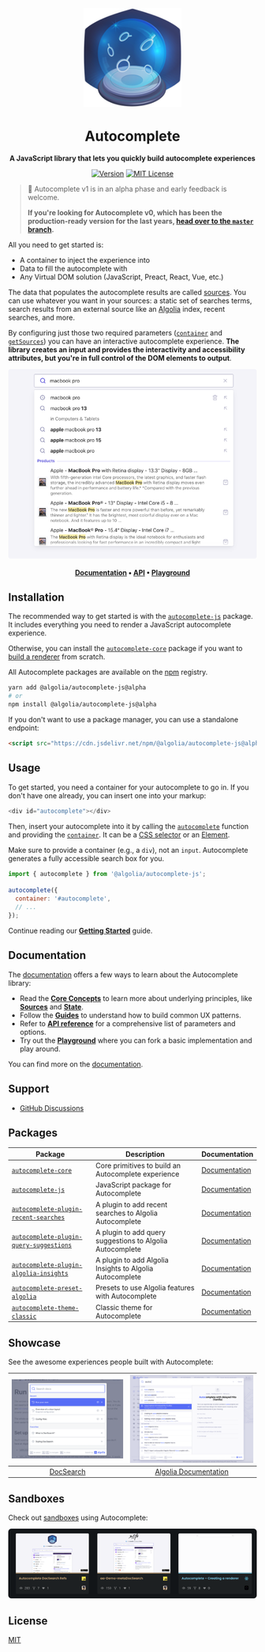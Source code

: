 <div align="center">
	<a href="https://autocomplete.algolia.com"><img src="./media/illustration.png" alt="Autocomplete" width="200" height="200"></a>
	<h1>Autocomplete</h1>
	<p>
		<strong>A JavaScript library that lets you quickly build autocomplete experiences</strong>
	</p>

[![Version](https://img.shields.io/npm/v/@algolia/autocomplete-js.svg?style=flat-square)](https://www.npmjs.com/package/@algolia/autocomplete-js) [![MIT License](https://img.shields.io/badge/License-MIT-green.svg?style=flat-square)](LICENSE)

</div>

> 🚧 Autocomplete v1 is in an alpha phase and early feedback is welcome.
>
> **If you're looking for Autocomplete v0, which has been the production-ready version for the last years, [head over to the `master` branch](https://github.com/algolia/autocomplete.js/tree/master).**

All you need to get started is:

- A container to inject the experience into
- Data to fill the autocomplete with
- Any Virtual DOM solution (JavaScript, Preact, React, Vue, etc.)

The data that populates the autocomplete results are called [sources](https://autocomplete.algolia.com/docs/sources). You can use whatever you want in your sources: a static set of searches terms, search results from an external source like an [Algolia](<[Algolia](https://www.algolia.com/doc/guides/getting-started/what-is-algolia/)>) index, recent searches, and more.

By configuring just those two required parameters ([`container`](https://autocomplete.algolia.com/docs/autocomplete-js/#container) and [`getSources`](https://autocomplete.algolia.com/docs/autocomplete-js/#getsources)) you can have an interactive autocomplete experience. **The library creates an input and provides the interactivity and accessibility attributes, but you're in full control of the DOM elements to output**.

<p align="center">
  <a href="https://codesandbox.io/s/github/algolia/autocomplete/tree/next/examples/js?file=/app.tsx">
    <img src="./media/screenshot.png" alt="Screenshot">
  </a>
  <br>
  <br>
  <strong>
  <a href="https://autocomplete.algolia.com/docs/introduction">Documentation</a> •
  <a href="https://autocomplete.algolia.com/docs/api">API</a> •
  <a href="https://codesandbox.io/s/github/algolia/autocomplete/tree/next/examples/js?file=/app.tsx">Playground</a>
  </strong>
</p>

## Installation

The recommended way to get started is with the [`autocomplete-js`](https://autocomplete.algolia.com/docs/autocomplete-js) package. It includes everything you need to render a JavaScript autocomplete experience.

Otherwise, you can install the [`autocomplete-core`](https://autocomplete.algolia.com/docs/createAutocomplete) package if you want to [build a renderer](https://autocomplete.algolia.com/docs/creating-a-renderer) from scratch.

All Autocomplete packages are available on the [npm](https://www.npmjs.com) registry.

```bash
yarn add @algolia/autocomplete-js@alpha
# or
npm install @algolia/autocomplete-js@alpha
```

If you don't want to use a package manager, you can use a standalone endpoint:

```html
<script src="https://cdn.jsdelivr.net/npm/@algolia/autocomplete-js@alpha"></script>
```

## Usage

To get started, you need a container for your autocomplete to go in. If you don't have one already, you can insert one into your markup:

```js title="HTML"
<div id="autocomplete"></div>
```

Then, insert your autocomplete into it by calling the [`autocomplete`](autocomplete-js) function and providing the [`container`](autocomplete-js/#container). It can be a [CSS selector](https://developer.mozilla.org/docs/Web/CSS/CSS_Selectors) or an [Element](https://developer.mozilla.org/docs/Web/API/HTMLElement).

Make sure to provide a container (e.g., a `div`), not an `input`. Autocomplete generates a fully accessible search box for you.

```js title="JavaScript"
import { autocomplete } from '@algolia/autocomplete-js';

autocomplete({
  container: '#autocomplete',
  // ...
});
```

Continue reading our [**Getting Started**](https://autocomplete.algolia.com/docs/getting-started#defining-where-to-put-your-autocomplete) guide.

## Documentation

The [documentation](https://autocomplete.algolia.com) offers a few ways to learn about the Autocomplete library:

- Read the [**Core Concepts**](https://autocomplete.algolia.com/docs/basic-options) to learn more about underlying principles, like [**Sources**](https://autocomplete.algolia.com/docs/sources) and [**State**](https://autocomplete.algolia.com/docs/state).
- Follow the [**Guides**](https://autocomplete.algolia.com/docs/using-query-suggestions-plugin) to understand how to build common UX patterns.
- Refer to [**API reference**](https://autocomplete.algolia.com/docs/api) for a comprehensive list of parameters and options.
- Try out the [**Playground**](https://codesandbox.io/s/github/algolia/autocomplete/tree/next/examples/js?file=/app.tsx) where you can fork a basic implementation and play around.

You can find more on the [documentation](https://autocomplete.algolia.com).

## Support

- [GitHub Discussions](https://github.com/algolia/autocomplete.js/discussions)

## Packages

| Package | Description | Documentation |
| --- | --- | --- |
| [`autocomplete-core`](packages/autocomplete-core) | Core primitives to build an Autocomplete experience | [Documentation](https://autocomplete.algolia.com/docs/createAutocomplete) |
| [`autocomplete-js`](packages/autocomplete-js) | JavaScript package for Autocomplete | [Documentation](https://autocomplete.algolia.com/docs/autocomplete-js) |
| [`autocomplete-plugin-recent-searches`](packages/autocomplete-plugin-recent-searches) | A plugin to add recent searches to Algolia Autocomplete | [Documentation](https://autocomplete.algolia.com/docs/createLocalStorageRecentSearchesPlugin) |
| [`autocomplete-plugin-query-suggestions`](packages/autocomplete-plugin-query-suggestions) | A plugin to add query suggestions to Algolia Autocomplete | [Documentation](https://autocomplete.algolia.com/docs/createQuerySuggestionsPlugin) |
| [`autocomplete-plugin-algolia-insights`](packages/autocomplete-plugin-algolia-insights) | A plugin to add Algolia Insights to Algolia Autocomplete | [Documentation](https://autocomplete.algolia.com/docs/createAlgoliaInsightsPlugin) |
| [`autocomplete-preset-algolia`](packages/autocomplete-preset-algolia) | Presets to use Algolia features with Autocomplete | [Documentation](https://autocomplete.algolia.com/docs/getAlgoliaHits) |
| [`autocomplete-theme-classic`](packages/autocomplete-theme-classic) | Classic theme for Autocomplete | [Documentation](https://autocomplete.algolia.com/docs/autocomplete-theme-classic) |

## Showcase

See the awesome experiences people built with Autocomplete:

| [![DocSearch](./media/showcase/docsearch.png)](https://docsearch.algolia.com) | [![Algolia Documentation](./media/showcase/algolia-documentation.png)](https://algolia.com/doc) |
| --- | --- |
| <div align="center"><a href="https://docsearch.algolia.com">DocSearch</a></div> | <div align="center"><a href="https://algolia.com/doc">Algolia Documentation</a></div> |

## Sandboxes

Check out [sandboxes](https://codesandbox.io/search?refinementList%5Bnpm_dependencies.dependency%5D%5B0%5D=%40algolia%2Fautocomplete-core) using Autocomplete:

<div align="center">

[![Sandboxes](./media/sandboxes.png)](https://codesandbox.io/search?refinementList%5Bnpm_dependencies.dependency%5D%5B0%5D=%40algolia%2Fautocomplete-core)

</div>

## License

[MIT](LICENSE)
